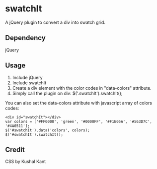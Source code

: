 # swatchIt

A jQuery plugin to convert a div into swatch grid.

## Dependency
jQuery


## Usage
1. Include jQuery
2. Include swatchIt
3. Create a div element with the color codes in "data-colors" attribute.
	<div class="swatchIt" data-colors="#FF0000,green,#0000FF,#F1E05A,#563D7C,#4A0511"></div>
4. Simply call the plugin on div: 
    $('.swatchIt').swatchIt();
    
You can also set the data-colors attribute with javascript array of colors codes:

    <div id="swatchIt"></div>
    var colors = ['#FF0000', 'green', '#0000FF', '#F1E05A', '#563D7C', '#4A0511'];
    $('#swatchIt').data('colors', colors);
    $('#swatchIt').swatchIt(); 

## Credit
CSS by Kushal Kant
